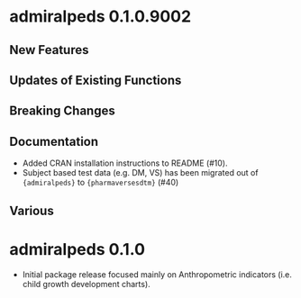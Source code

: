 # admiralpeds 0.1.0.9002

## New Features

## Updates of Existing Functions

## Breaking Changes

## Documentation

- Added CRAN installation instructions to README (#10).
- Subject based test data (e.g. DM, VS) has been migrated out of `{admiralpeds}` to `{pharmaversesdtm}` (#40)

## Various

# admiralpeds 0.1.0

- Initial package release focused mainly on Anthropometric indicators (i.e. child growth
development charts).
